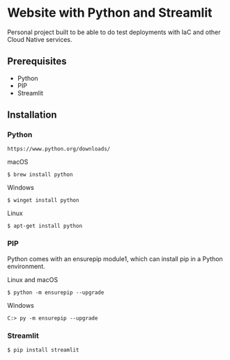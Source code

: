# Website with Python and Streamlit

Personal project built to be able to do test deployments with IaC and other Cloud Native services.

## Prerequisites

- Python
- PIP
- Streamlit

## Installation

### Python

```
https://www.python.org/downloads/
```

macOS

```
$ brew install python
```

Windows

```
$ winget install python
```

Linux

```
$ apt-get install python
```

### PIP

Python comes with an ensurepip module1, which can install pip in a Python environment.<br>

Linux and macOS

```
$ python -m ensurepip --upgrade
```

Windows

```
C:> py -m ensurepip --upgrade
```

### Streamlit
```
$ pip install streamlit
```
